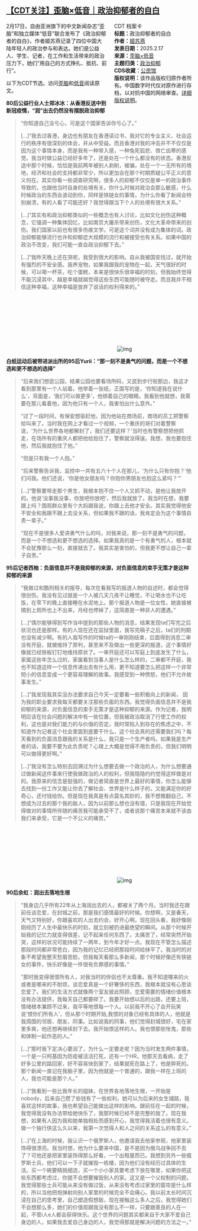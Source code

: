 <!--1739991600000-->
[【CDT关注】歪脑×低音｜政治抑郁者的自白](https://chinadigitaltimes.net/chinese/715958.html)
------

<div style="width:42%;float:right;padding-left:20px"><div class="su-spoiler su-spoiler-style-fancy su-spoiler-icon-chevron-circle" data-scroll-offset="0" data-anchor-in-url="no"><div class="su-spoiler-title" tabindex="0" role="button"><span class="su-spoiler-icon"></span>CDT 档案卡</div><div class="su-spoiler-content su-u-clearfix su-u-trim"><strong>标题：</strong>政治抑郁者的自白<br><strong>作者：</strong><a href="https://chinadigitaltimes.net/space/姬苏燕" target="_blank">姬苏燕</a><br><strong>发表日期：</strong>2025.2.17<br><strong>来源：</strong><a href="https://www.wainao.me/wainao-reads/political-depressive-anxiety-anger-02172025/" target="_blank">歪脑×低音</a><br><strong>主题归类：</strong><a href="https://chinadigitaltimes.net/space/政治抑郁" target="_blank">政治抑郁</a><br><strong>CDS收藏：</strong><a href="https://chinadigitaltimes.net/space/%E5%85%AC%E6%B0%91%E9%A6%86" target="_blank" rel="noopener">公民馆</a><br><strong>版权说明：</strong>该作品版权归原作者所有。中国数字时代仅对原作进行存档，以对抗中国的网络审查。<a href="https://chinadigitaltimes.net/chinese/copyright">详细版权说明</a>。</div></div></div><p>2月17日，自由亚洲旗下的中文新闻杂志“歪脑”和独立媒体“低音”联合发布了《政治抑郁者的自白》，作者姬苏燕记录了四位中国大陆年轻人的政治参与和表达。她们是公益人、学生、记者，在工作和生活带来的政治压力下，她们“用自己的方式挣扎、抵抗、前行”。</p><p>以下为CDT节选。访问<a href="https://www.wainao.me/wainao-reads/political-depressive-anxiety-anger-02172025/" title="歪脑">歪脑</a>和<a href="https://diyin.org/article/2025/02/politics-chinese-youth-emotions-emptiness-helplessness/" title="低音">低音</a>阅读原文。</p><p><strong>80后公益行业人士郑冰冰：从香港反送中到新冠疫情，“润”出去仍然没有摆脱政治抑郁</strong></p><blockquote><p>“你知道自己没亏心，可是这个国家告诉你亏心了。”</p>[…]“我去过香港，身边也有朋友在香港读过书，我对它的专业主义、社会运行的秩序有很深刻的体会，并从中受益。而且香港对我的冲击并不不仅仅是因为这个事情本身，而是我有一种带入感，一种兔死狐悲、唇亡齿寒的感觉。我当时做公益已经好多年了，还是处在一个什么都没有的状态。香港反送中那个时候，恰恰是我前两年被别人剥削，被骗，处在一个一无所有的境地，经济和社会的支持都非常少，所以更加会在那个时期质疑公平正义的意义何在。其实你看一些调查研究啊，很多人的抑郁不仅仅是单一的政治事件导致的，也跟他当时自身的处境有关。你什么时候对政治会那么敏感，什么时候政治的东西会波动到你，同样是铁链女的事情，为什么你看了新闻会特别崩溃，有的人看了可能还好？我觉得跟当下个人的处境有很大关系。”<p></p>[…]“其实有和政治抑郁类似的一些概念也有人讨论，比如文化创伤这种概念，它强调一种集体回忆，比如南京大屠杀带来创伤，文化大革命带来的创伤。我们国家以前也有很多伤痕文学。可是这个词并没有成为集体的词。政治抑郁能够流行也许和抑郁症大规模的流行和被接受也有关系。如果中国的政治不改变，我们可能一直会政治抑郁下去。”<p></p>[…]“我昨天晚上还在哭呢，我受到很大的影响。自从我被国安找过，就开始有强烈的不安全感。我养宠物，如果我跟我的宠物在一起，天气很好的时候，可以喝一杯茶，吃个蛋糕，本来是很快乐很幸福的时刻，但我始终觉得不能沉浸其中，越是幸福就越觉得这些东西可能随时被夺走。而且我并不相信这种幸福，这种幸福是放弃了说话的权利得来的。”<p></p></blockquote><p><img decoding="async" src="data:image/svg+xml,%3Csvg%20xmlns='http://www.w3.org/2000/svg'%20viewBox='0%200%200%200'%3E%3C/svg%3E" alt="img" data-lazy-src="https://chinadigitaltimes.net/chinese/files/2025/02/post-715958-67b6292bbfad1.png"><noscript><img decoding="async" src="https://chinadigitaltimes.net/chinese/files/2025/02/post-715958-67b6292bbfad1.png" alt="img"></noscript></p><p><strong>白纸运动后被带进派出所的95后Yurii：“那一刻不是勇气的问题，而是一个不想选和更不想选的选择”</strong></p><blockquote><p>“后来我们想逛公园，结果公园也要看场所码，又逛到步行街那边，我这才看到那里有一个人站着。他举着一张纸，正面写的是，‘你知道我在说什么’，背面是，‘我们可以做更多’，他绑着自己的眼睛。我看到他就想，我需要在那儿看着他，因为他只有一个人，我害怕出什么意外。”</p><p>“过了一段时间，有保安想驱赶他，因为他站在商场前，商场的员工把警察给叫来了。当时我在网上才看过一个视频，一个重庆的哥们对着警察说，‘为什么世界各地都解封了，我们还要这样？’当时也有警察想把他抓走，在场所有的重庆人都把他给抱住了，警察就没得逞。我想，我也要抱住他，然后我就抱住了他。”</p><p>“但是只有我一个人抱。”</p><p>“后来警察告诉我，监控中一共有五六十个人在那儿，‘为什么只有你抱？’他们问我。他们还说，‘你是他女朋友吗？你抱你男朋友也抱这么紧吗？’”</p>[…]“警察要带走那个男生，我根本抱不住一个人又抓不动，是他让我放开的。他说‘没事我没事，你放吧你放吧’，然后我就放了。我当时在想，我要跟上吗？围观群众里有个大妈跟我说，你跟上去他才安全。其实我觉得他安不安全和我跟不跟上去没关系，但如果我不跟的话，我肯定会为这个事情自责一辈子。”<p></p><p>“现在不是很多人爱讲勇气什么的吗，对我来说，那一刻不是勇气的问题，而是一个不想选和更不想选的选择。如果我真的是一个有勇气的人，根本就不会犹豫那么一刻，直接就去了。我其实是害怕的，但我更不想让自己一辈子自责。”</p></blockquote><p><strong>95后记者西柚：负面信息并不是我抑郁的来源，对负面信息的束手无策才是这种抑郁的来源</strong></p><blockquote><p>“我做过和酷刑相关的报导，每次在看我写的报道人物的自述时，都会觉得很创伤。我没有见过就是一个人被几天几夜不让睡觉，不让喝水也不让吃饭，在零下的晚上直接睡在水泥地上。那个报道人物是一位女性，她直接被搞到上厕所也上不出来，月经也停掉了，这简直是一种非人的遭遇。”</p>[…]“偶尔能够得到写作当中提到的那些人物的消息，结果发现ta们写完之后状况也还是那样。有的人现在还在监狱里面，我写完稿子之后，ta们的刑期也没有减少啊。有的人我写作的时候ta的一审刚刚结束，后面得到消息二审没有开庭，就被维持了原判，甚至来不及做出一些更深的报道，这个事情好像就已经铁板钉钉地维持原状了。一审开庭还可以写庭上到底发生了什么，家属这些年怎么过的，家属看到当事人是什么怎么样的，二审都不开庭，我也不知道这样一个信息传递出去有什么用，更不知道要怎么把这样一个非常短小的信息变成一个更容易理解的故事。我感受到一种愤怒，他们不允许故事发生。”<p></p>[…]“我发现我其实没办法要求自己今天一定要看一些积极向上的新闻， 因为我的职业要求我每天都要关注那些负面的东西。我觉得负面信息并不是我抑郁的来源，对负面信息的束手无策才是这种抑郁的来源。作为记者，我明明应该在社会问题的解决中有一些位置，但我被政治取消了行使工作的权利，这也是对我们能力的与价值的否定。我时常陷入到存在的焦虑之中，不知道作为记者这个社会里面到底要干什么，这个社会真的还需要我们吗？每天看到的负面消息跟我的关系是什么，我只是一个生产者吗，如果我是生产者的话，我要不要为此负责呢？心理上大概是觉得不用负责的，但我们明明可以做得更好啊。”<p></p>[…]“我没有怎么特别去回溯过为什么想要去做一个政治的人，为什么想要通过做新闻这件事来行使我做政治的人的权利，但我隐隐约约觉得这样做是对的。我原来的信念是挺强的，做记者简直是世界上最好的事情，你怎么能够去找到一份工作又能让你去了解社会、世界是什么样子的，又能满足你的好奇心，还付钱给你。但是现在我真是有点莫名其妙的，我不想推翻自己，不想成为过去的那个我的敌人，因为以前那么想也没有错，只是我现在开始觉得做对的事情所伴随的痛苦我可能承受不了，或者说那个痛苦本来就不该由我们来承受，它是一个不公义的痛苦。”<p></p></blockquote><p><img decoding="async" src="data:image/svg+xml,%3Csvg%20xmlns='http://www.w3.org/2000/svg'%20viewBox='0%200%200%200'%3E%3C/svg%3E" alt="img" data-lazy-src="https://chinadigitaltimes.net/chinese/files/2025/02/post-715958-67b6292c2440a."><noscript><img decoding="async" src="https://chinadigitaltimes.net/chinese/files/2025/02/post-715958-67b6292c2440a." alt="img"></noscript></p><p><strong>90后余虹：润出去落地生根</strong></p><blockquote><p>“我身边几乎所有22年从上海润出去的人，都被关了两个月。当时我还在跟前任谈恋爱，在封城之前，那是我们感情最好的时候。你想啊，又是春天，天气又特别好，你跟喜欢的人出去约会，好开心啊。现在回头看，我好像刚刚经历了人生中最快乐的时刻，就立刻被扔进最绝望的瞬间。从那个时候开始我的记忆力就变得很差，记不起来任何东西了。太痛苦了，经常突然开始哭，这样的状况可能持续了一两年，到今年才好一点。我现在不管怎么描述那段时间都非常苍白，因为我的记忆已经把那段时间给抹平了。我当时的对象不希望我整天愁眉苦脸，但我每天看那么多新闻，那个时候好像还有铁链女的事件，快乐好像是一件很有负罪感的事情。”</p><p>“那时我变得很恨所有人，对我当时的伴侣也不太尊重。我不知道哪来的火或者是哪来的不耐烦，谈恋爱真是一个好奢侈的东西，我根本就没有心思谈恋爱了。我们的生活方式就像两个室友彼此照顾，恋爱需要的情绪价值根本没有办法提供，我每天自己都要碎了。我要开始想以后的出路，还要上班，情绪根本兼顾不过来，我平等地恨每一个人。以前我不开心了会开玩笑说‘恨你们所有人’，但从那个时期开始,我恨的对象已经有具体的人，他就是我周围的邻居、朋友、同事。比如说我的同事，他们觉得封城很好，宅在家里多爽，他还想再继续封下去。我开始恨这样的人。我也恨那些怅鬼，那些和体制一起作恶的人。”</p>[…]“那时我下定决心要润了，为什么一定要走呢？因为当时发生两件事情，一个是一只柯基因为防疫被活活打死，还有一个HR，他那天去看病，走了好多公里的路回家，好不容易快到家了，结果就死在路上了，他是猝死的。那个新闻一直记在我脑子里，因为他就是一个普通的，跟我一样在上班的人，我也可能是那个人。”<p></p>[…]“我看到一些比我年长的姐妹，在世界各地落地生根，一开始是nobody，后来自己攒了些钱有了一些权利，她可以为后来的女生铺路，我喜欢这样的故事，我也希望自己能做出这样的影响。跟前任在一起的时候，我觉得我没有办法带给她快乐了，我那时候已经不是完整的我了。现在我想，如果有人因为我和她单独相处而感到开心，我觉得我活着也很有意义。做一个独行侠这么久以来，我第一次觉得人和人之间的关系这么的有意义。”<p></p>[…]“在上海的时候，我认识一个俄罗斯人，他邀请我去他家参观，他家里装饰得很漂亮。我当时想，他为什么要来中国，是不是因为俄乌战争回不去了？可他还是把家里装饰得那么好看，一个出租屋而已。我想到另外一些俄罗斯士兵，他们可以一下子就摧毁一栋楼，因为他们没有经历过具体的生活。买一个碗要精挑细选，买一个小小家具要考虑下放在哪里，如果你把这些东西都考虑过，你就不会想要摧毁别人的家。这又是一个父权制的问题，我觉得那些士兵可能从来没有做过饭，从来没有考虑过家里的窗帘是什么样的，所以当他把炮弹射向别人家里的时候完全不会痛心。我以前太长时间沉浸在自己的思考里，自己塑造假想敌，现在接触这么多人之后，我觉得她们不会想那么多，她们的价值观跟我没有那么不一样，只要跟善良的人在一起，不管i人e人都会获得快乐。这个世界的问题其实都来自于大家不爱自己身边的人，如果我去爱自己身边的人，我觉得那就是解决问题的方法之一。”<p></p></blockquote><div class="addtoany_share_save_container addtoany_content addtoany_content_bottom"><div class="a2a_kit a2a_kit_size_32 addtoany_list" data-a2a-url="https://chinadigitaltimes.net/chinese/715958.html" data-a2a-title="【CDT关注】歪脑×低音｜政治抑郁者的自白"><a class="a2a_button_facebook" href="https://www.addtoany.com/add_to/facebook?linkurl=https%3A%2F%2Fchinadigitaltimes.net%2Fchinese%2F715958.html&amp;linkname=%E3%80%90CDT%E5%85%B3%E6%B3%A8%E3%80%91%E6%AD%AA%E8%84%91%C3%97%E4%BD%8E%E9%9F%B3%EF%BD%9C%E6%94%BF%E6%B2%BB%E6%8A%91%E9%83%81%E8%80%85%E7%9A%84%E8%87%AA%E7%99%BD" title="Facebook" rel="nofollow noopener" target="_blank"></a><a class="a2a_button_twitter" href="https://www.addtoany.com/add_to/twitter?linkurl=https%3A%2F%2Fchinadigitaltimes.net%2Fchinese%2F715958.html&amp;linkname=%E3%80%90CDT%E5%85%B3%E6%B3%A8%E3%80%91%E6%AD%AA%E8%84%91%C3%97%E4%BD%8E%E9%9F%B3%EF%BD%9C%E6%94%BF%E6%B2%BB%E6%8A%91%E9%83%81%E8%80%85%E7%9A%84%E8%87%AA%E7%99%BD" title="Twitter" rel="nofollow noopener" target="_blank"></a><a class="a2a_button_telegram" href="https://www.addtoany.com/add_to/telegram?linkurl=https%3A%2F%2Fchinadigitaltimes.net%2Fchinese%2F715958.html&amp;linkname=%E3%80%90CDT%E5%85%B3%E6%B3%A8%E3%80%91%E6%AD%AA%E8%84%91%C3%97%E4%BD%8E%E9%9F%B3%EF%BD%9C%E6%94%BF%E6%B2%BB%E6%8A%91%E9%83%81%E8%80%85%E7%9A%84%E8%87%AA%E7%99%BD" title="Telegram" rel="nofollow noopener" target="_blank"></a><a class="a2a_button_reddit" href="https://www.addtoany.com/add_to/reddit?linkurl=https%3A%2F%2Fchinadigitaltimes.net%2Fchinese%2F715958.html&amp;linkname=%E3%80%90CDT%E5%85%B3%E6%B3%A8%E3%80%91%E6%AD%AA%E8%84%91%C3%97%E4%BD%8E%E9%9F%B3%EF%BD%9C%E6%94%BF%E6%B2%BB%E6%8A%91%E9%83%81%E8%80%85%E7%9A%84%E8%87%AA%E7%99%BD" title="Reddit" rel="nofollow noopener" target="_blank"></a><a class="a2a_button_whatsapp" href="https://www.addtoany.com/add_to/whatsapp?linkurl=https%3A%2F%2Fchinadigitaltimes.net%2Fchinese%2F715958.html&amp;linkname=%E3%80%90CDT%E5%85%B3%E6%B3%A8%E3%80%91%E6%AD%AA%E8%84%91%C3%97%E4%BD%8E%E9%9F%B3%EF%BD%9C%E6%94%BF%E6%B2%BB%E6%8A%91%E9%83%81%E8%80%85%E7%9A%84%E8%87%AA%E7%99%BD" title="WhatsApp" rel="nofollow noopener" target="_blank"></a><a class="a2a_button_email" href="https://www.addtoany.com/add_to/email?linkurl=https%3A%2F%2Fchinadigitaltimes.net%2Fchinese%2F715958.html&amp;linkname=%E3%80%90CDT%E5%85%B3%E6%B3%A8%E3%80%91%E6%AD%AA%E8%84%91%C3%97%E4%BD%8E%E9%9F%B3%EF%BD%9C%E6%94%BF%E6%B2%BB%E6%8A%91%E9%83%81%E8%80%85%E7%9A%84%E8%87%AA%E7%99%BD" title="Email" rel="nofollow noopener" target="_blank"></a><a class="a2a_button_copy_link" href="https://www.addtoany.com/add_to/copy_link?linkurl=https%3A%2F%2Fchinadigitaltimes.net%2Fchinese%2F715958.html&amp;linkname=%E3%80%90CDT%E5%85%B3%E6%B3%A8%E3%80%91%E6%AD%AA%E8%84%91%C3%97%E4%BD%8E%E9%9F%B3%EF%BD%9C%E6%94%BF%E6%B2%BB%E6%8A%91%E9%83%81%E8%80%85%E7%9A%84%E8%87%AA%E7%99%BD" title="Copy Link" rel="nofollow noopener" target="_blank"></a><a class="a2a_dd addtoany_share_save addtoany_share" href="https://www.addtoany.com/share"></a></div></div>
